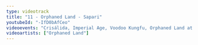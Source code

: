 ```yaml
---
type: videotrack
title: "11 - Orphaned Land - Sapari"
youtubeId: "-IfD0bAfCeo"
videoevents: "Crisálida, Imperial Age, Voodoo Kungfu, Orphaned Land at Baroeg"
videoartists: ["Orphaned Land"]
---
```

